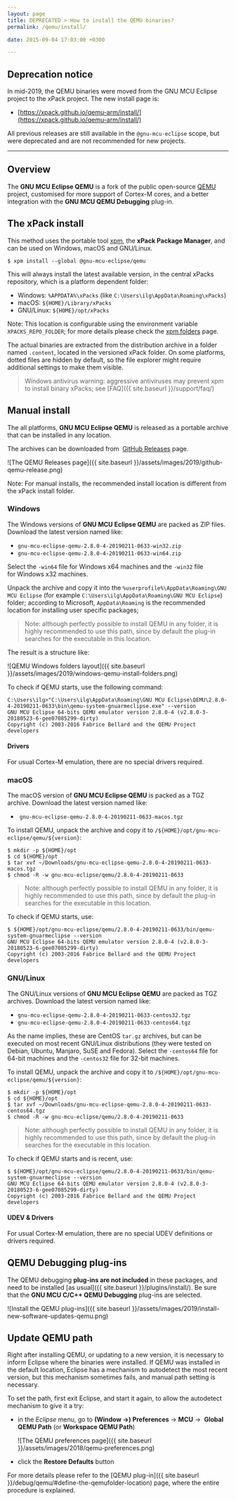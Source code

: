 ```yaml
---
layout: page
title: DEPRECATED > How to install the QEMU binaries?
permalink: /qemu/install/

date: 2015-09-04 17:03:00 +0300

---
```


## Deprecation notice

In mid-2019, the QEMU binaries were moved from the GNU MCU Eclipse
project to the xPack project. The new install page is:

* [https://xpack.github.io/qemu-arm/install/](https://xpack.github.io/qemu-arm/install/)

All previous releases are still available in the `@gnu-mcu-eclipse` scope,
but were deprecated and are not recommended for new projects.

___

## Overview

The **GNU MCU Eclipse QEMU** is a fork of the public open-source 
[QEMU](https://www.qemu.org) project, customised for more support of 
Cortex-M cores, and a better integration with the 
**GNU MCU QEMU Debugging** plug-in.

## The xPack install 

This method uses the portable tool [xpm](https://www.npmjs.com/package/xpm), 
the **xPack Package Manager**, and can be used on Windows, macOS and GNU/Linux.

```console
$ xpm install --global @gnu-mcu-eclipse/qemu
```

This will always install the latest available version, in the central 
xPacks repository, which is a platform dependent folder:

* Windows: `%APPDATA%\xPacks` (like `C:\Users\ilg\AppData\Roaming\xPacks`)
* macOS: `${HOME}/Library/xPacks`
* GNU/Linux: `${HOME}/opt/xPacks`

Note: This location is configurable using the environment variable 
`XPACKS_REPO_FOLDER`; for more details please check the 
[xpm folders](https://xpack.github.io/xpm/files/folders/) page.

The actual binaries are extracted from the distribution archive in a 
folder named `.content`, located in the versioned xPack folder. On some
platforms, dotted files are hidden by default, so the file explorer might
require additional settings to make them visible.

> Windows antivirus warning: aggressive antiviruses may prevent
  xpm to install binary xPacks; see [FAQ]({{ site.baseurl }}/support/faq/)

## Manual install

The all platforms, **GNU MCU Eclipse QEMU** is released as a portable 
archive that can be installed in any location.

The archives can be downloaded from 
[GitHub Releases](https://github.com/gnu-mcu-eclipse/qemu/releases) page.

![The QEMU Releases page]({{ site.baseurl }}/assets/images/2019/github-qemu-release.png)

Note: For manual installs, the recommended install location is different from
the xPack install folder.

### Windows

The Windows versions of **GNU MCU Eclipse QEMU** are packed as ZIP files. 
Download the latest version named like:

- `gnu-mcu-eclipse-qemu-2.8.0-4-20190211-0633-win32.zip`
- `gnu-mcu-eclipse-qemu-2.8.0-4-20190211-0633-win64.zip`

Select the `-win64` file for Windows x64 machines and the `-win32` file 
for Windows x32 machines.

Unpack the archive and copy it into the 
`%userprofile%\AppData\Roaming\GNU MCU Eclipse` (for example 
`C:\Users\ilg\AppData\Roaming\GNU MCU Eclipse`) folder; according 
to Microsoft, `AppData\Roaming` is the recommended location for installing 
user specific packages;

> Note: although perfectly possible to install QEMU in any folder, it 
is highly recommended to use this path, since by default the plug-in 
searches for the executable in this location.

The result is a structure like:

![QEMU Windows folders layout]({{ site.baseurl }}/assets/images/2019/windows-qemu-install-folders.png)

To check if QEMU starts, use the following command:

```console
C:\Users\ilg>"C:\Users\ilg\AppData\Roaming\GNU MCU Eclipse\QEMU\2.8.0-4-20190211-0633\bin\qemu-system-gnuarmeclipse.exe" --version
GNU MCU Eclipse 64-bits QEMU emulator version 2.8.0-4 (v2.8.0-3-20180523-6-gee07085299-dirty)
Copyright (c) 2003-2016 Fabrice Bellard and the QEMU Project developers
```

#### Drivers

For usual Cortex-M emulation, there are no special drivers required.

### macOS

The macOS version of **GNU MCU Eclipse QEMU** is packed as a TGZ archive. 
Download the latest version named like:

-  `gnu-mcu-eclipse-qemu-2.8.0-4-20190211-0633-macos.tgz`

To install QEMU, unpack the archive and copy it to 
`/${HOME}/opt/gnu-mcu-eclipse/qemu/${version}`:

```console
$ mkdir -p ${HOME}/opt
$ cd ${HOME}/opt
$ tar xvf ~/Downloads/gnu-mcu-eclipse-qemu-2.8.0-4-20190211-0633-macos.tgz
$ chmod -R -w gnu-mcu-eclipse/qemu/2.8.0-4-20190211-0633
```

> Note: although perfectly possible to install QEMU in any folder, it is 
highly recommended to use this path, since by default the plug-in searches 
for the executable in this location.

To check if QEMU starts, use:

```console
$ ${HOME}/opt/gnu-mcu-eclipse/qemu/2.8.0-4-20190211-0633/bin/qemu-system-gnuarmeclipse --version
GNU MCU Eclipse 64-bits QEMU emulator version 2.8.0-4 (v2.8.0-3-20180523-6-gee07085299-dirty)
Copyright (c) 2003-2016 Fabrice Bellard and the QEMU Project developers
```

### GNU/Linux

The GNU/Linux versions of **GNU MCU Eclipse QEMU** are packed as TGZ 
archives. Download the latest version named like:

- `gnu-mcu-eclipse-qemu-2.8.0-4-20190211-0633-centos32.tgz`
- `gnu-mcu-eclipse-qemu-2.8.0-4-20190211-0633-centos64.tgz`

As the name implies, these are CentOS `tar.gz` archives, but can be 
executed on most recent GNU/Linux distributions (they were tested on 
Debian, Ubuntu, Manjaro, SuSE and Fedora). Select the `-centos64` file 
for 64-bit machines and the `-centos32` file for 32-bit machines.

To install QEMU, unpack the archive and copy it to  `/${HOME}/opt/gnu-mcu-eclipse/qemu/${version}`:

```console
$ mkdir -p ${HOME}/opt
$ cd ${HOME}/opt
$ tar xvf ~/Downloads/gnu-mcu-eclipse-qemu-2.8.0-4-20190211-0633-centos64.tgz
$ chmod -R -w gnu-mcu-eclipse/qemu/2.8.0-4-20190211-0633
```

> Note: although perfectly possible to install QEMU in any folder, it is 
highly recommended to use this path, since by default the plug-in searches 
for the executable in this location.

To check if QEMU starts and is recent, use:

```console
$ ${HOME}/opt/gnu-mcu-eclipse/qemu/2.8.0-4-20190211-0633/bin/qemu-system-gnuarmeclipse --version
GNU MCU Eclipse 64-bits QEMU emulator version 2.8.0-4 (v2.8.0-3-20180523-6-gee07085299-dirty)
Copyright (c) 2003-2016 Fabrice Bellard and the QEMU Project developers
```

#### UDEV & Drivers

For usual Cortex-M emulation, there are no special UDEV definitions or 
drivers required.

## QEMU Debugging plug-ins

The QEMU debugging **plug-ins are not included** in these packages, and 
need to be installed [as usual]({{ site.baseurl }}/plugins/install/). 
Be sure that the **GNU MCU C/C++ QEMU Debugging** plug-ins are selected.

![Install the QEMU plug-ins]({{ site.baseurl }}/assets/images/2019/install-new-software-updates-qemu.png)

## Update QEMU path

Right after installing QEMU, or updating to a new version, it is necessary 
to inform Eclipse where the binaries were installed. If QEMU was installed 
in the default location, Eclipse has a mechanism to autodetect the most 
recent version, but this mechanism sometimes fails, and manual path 
setting is necessary.

To set the path, first exit Eclipse, and start it again, to allow the 
autodetect mechanism to give it a try:

* in the _Eclipse_ menu, go to **(Window →) Preferences** → **MCU** → 
**Global QEMU Path** (or **Workspace QEMU Path**)

  ![The QEMU preferences page]({{ site.baseurl }}/assets/images/2018/qemu-preferences.png)

* click the **Restore Defaults** button

For more details please refer to the 
[QEMU plug-in]({{ site.baseurl }}/debug/qemu/#define-the-qemufolder-location) 
page, where the entire procedure is explained.

